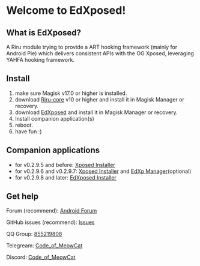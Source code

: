 # Welcome to EdXposed!

## What is EdXposed?
A Riru module trying to provide a ART hooking framework (mainly for Android Pie) which delivers consistent APIs with the OG Xposed, leveraging YAHFA hooking framework.


## Install

1. make sure Magisk v17.0 or higher is installed.
2. download [Riru-core](https://github.com/RikkaApps/Riru/releases) v10 or higher and install it in Magisk Manager or recovery.
3. download [EdXposed](https://github.com/solohsu/EdXposed/releases) and install it in Magisk Manager or recovery.
4. Install companion application(s)
4. reboot.
5. have fun :)

## Companion applications
- for v0.2.9.5 and before: [Xposed Installer](https://github.com/DVDAndroid/XposedInstaller)
- for v0.2.9.6 and v0.2.9.7: [Xposed Installer](https://github.com/DVDAndroid/XposedInstaller) and [EdXp Manager](https://github.com/solohsu/EdXpManager)(optional)
- for v0.2.9.8 and later: [EdXposed Installer](https://github.com/solohsu/XposedInstaller)

## Get help

Forum (recommend): [Android Forum](http://af.meowcat.org/)

GitHub issues (recommend): [Issues](https://github.com/solohsu/EdXposed/issues/)

QQ Group: [855219808](http://shang.qq.com/wpa/qunwpa?idkey=fae42a3dba9dc758caf63e971be2564e67bf7edd751a2ff1c750478b0ad1ca3f)

Telegream: [Code_of_MeowCat](http://t.me/Code_of_MeowCat)

Discord: [Code_of_MeowCat](https://discord.gg/Hag6gNh)
